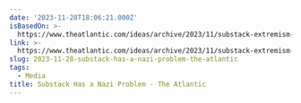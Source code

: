 ```yaml
---
date: '2023-11-28T18:06:21.000Z'
isBasedOn: >-
  https://www.theatlantic.com/ideas/archive/2023/11/substack-extremism-nazi-white-supremacy-newsletters/676156/
link: >-
  https://www.theatlantic.com/ideas/archive/2023/11/substack-extremism-nazi-white-supremacy-newsletters/676156/
slug: 2023-11-28-substack-has-a-nazi-problem-the-atlantic
tags:
  - Media
title: Substack Has a Nazi Problem - The Atlantic
---
```


